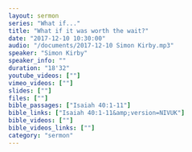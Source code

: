 ```yaml
---
layout: sermon
series: "What if..."
title: "What if it was worth the wait?"
date: "2017-12-10 10:30:00"
audio: "/documents/2017-12-10 Simon Kirby.mp3"
speaker: "Simon Kirby"
speaker_info: ""
duration: "18'32"
youtube_videos: [""]
vimeo_videos: [""]
slides: [""]
files: [""]
bible_passages: ["Isaiah 40:1-11"]
bible_links: ["Isaiah 40:1-11&amp;version=NIVUK"]
bible_videos: [""]
bible_videos_links: [""]
category: "sermon"
---
```

